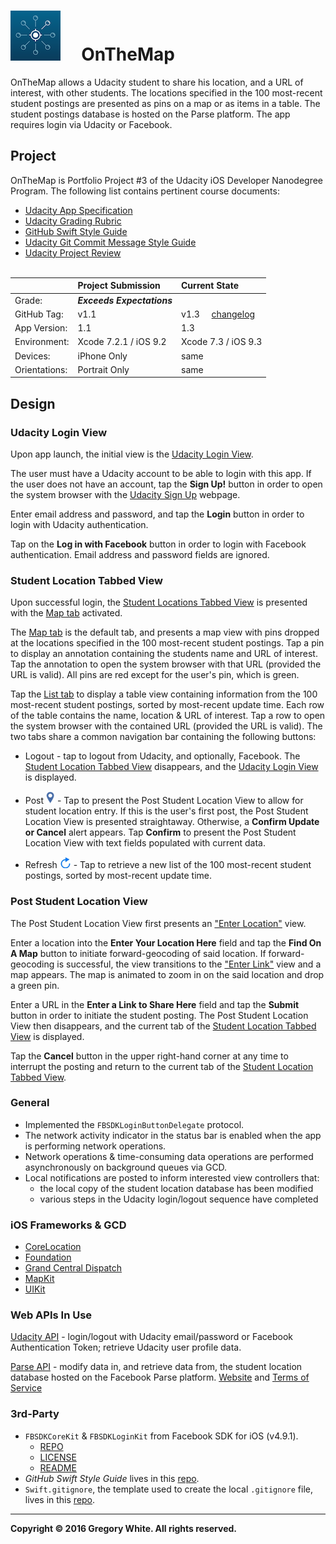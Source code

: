 # ![App Icon](./Paperwork/images/OnTheMap_80.png)&nbsp;&nbsp;&nbsp;&nbsp;&nbsp;OnTheMap

OnTheMap allows a Udacity student to share his location, and a URL of interest, with other students.  The locations specified in the 100 most-recent student postings are presented as pins on a map or as items in a table.  The student postings database is hosted on the Parse platform.  The app requires login via Udacity or Facebook.

## Project

OnTheMap is Portfolio Project #3 of the Udacity iOS Developer Nanodegree Program.  The following list contains pertinent course documents:
* [Udacity App Specification](./Paperwork/Udacity/UdacityAppSpecification.pdf)  
* [Udacity Grading Rubric](./Paperwork/Udacity/UdacityGradingRubric.pdf)  
* [GitHub Swift Style Guide](./Paperwork/Udacity/GitHubSwiftStyleGuide.pdf)  
* [Udacity Git Commit Message Style Guide](./Paperwork/Udacity/UdacityGitCommitMessageStyleGuide.pdf)  
* [Udacity Project Review](./Paperwork/Udacity/ProjectReview.pdf)<br/><br/>

|               | Project Submission         | Current State |
| :----------   | :-------------             | :----------- |
| Grade:        | ***Exceeds Expectations*** |               |
| GitHub Tag:   | v1.1                       | v1.3&nbsp;&nbsp;&nbsp;&nbsp;&nbsp;[changelog](./Paperwork/READMEFiles/ChangeLog.md)|
| App Version:  | 1.1                        | 1.3 |
| Environment:  | Xcode 7.2.1 / iOS 9.2      | Xcode 7.3 / iOS 9.3 |
| Devices:      | iPhone Only                | same |
| Orientations: | Portrait Only              | same |

## Design  

### Udacity Login View

Upon app launch, the initial view is the [Udacity Login View](./Paperwork/READMEFiles/UdacityLoginView.md).

The user must have a Udacity account to be able to login with this app.  If the user does not have an account, tap the **Sign Up!** button in order to open the system browser with the [Udacity Sign Up](./Paperwork/READMEFiles/UdacitySignUpWebpage.md) webpage.

Enter email address and password, and tap the **Login** button in order to login with Udacity authentication.

Tap on the **Log in with Facebook** button in order to login with Facebook authentication.  Email address and password fields are ignored.

### Student Location Tabbed View

Upon successful login, the [Student Locations Tabbed View](./Paperwork/READMEFiles/StudentLocationsTabbedView.md) is presented with the [Map tab](./Paperwork/READMEFiles/StudentLocationsTabbedView.md) activated.  

The [Map tab](./Paperwork/READMEFiles/StudentLocationsTabbedView.md) is the default tab, and presents a map view with pins dropped at the locations specified in the 100 most-recent student postings.  Tap a pin to display an annotation containing the students name and URL of interest.  Tap the annotation to open the system browser with that URL (provided the URL is valid).  All pins are red except for the user's pin, which is green.

Tap the [List tab](./Paperwork/READMEFiles/StudentLocationsTabbedView.md) to display a table view containing information from the 100 most-recent student postings, sorted by most-recent update time.  Each row of the table contains the name, location & URL of interest.  Tap a row to open the system browser with the contained URL (provided the URL is valid).  The two tabs share a common navigation bar containing the following buttons:

* Logout - tap to logout from Udacity, and optionally, Facebook.  The [Student Location Tabbed View](./Paperwork/READMEFiles/StudentLocationsTabbedView.md) disappears, and the [Udacity Login View](./Paperwork/READMEFiles/UdacityLoginView.md) is displayed.  

* Post ![Pin Button](./Paperwork/images/PinIcon.png) - Tap to present the Post Student Location View to allow for student location entry.  If this is the user's first post, the Post Student Location View is presented straightaway.  Otherwise, a **Confirm Update or Cancel** alert appears.  Tap **Confirm** to present the Post Student Location View with text fields populated with current data.

* Refresh ![Refresh Button](./Paperwork/images/RefreshIcon.png) - Tap to retrieve a new list of the 100 most-recent student postings, sorted by most-recent update time.

### Post Student Location View

The Post Student Location View first presents an ["Enter Location"](./Paperwork/READMEFiles/PostStudentLocationView.md) view.

Enter a location into the **Enter Your Location Here** field and tap the **Find On A Map** button to initiate forward-geocoding of said location.  If forward-geocoding is successful, the view transitions to the ["Enter Link"](./Paperwork/READMEFiles/PostStudentLocationView.md) view and a map appears.  The map is animated to zoom in on the said location and drop a green pin.

Enter a URL in the **Enter a Link to Share Here** field and tap the **Submit** button in order to initiate the student posting.  The Post Student Location View then disappears, and the current tab of the [Student Location Tabbed View](./Paperwork/READMEFiles/StudentLocationsTabbedView.md) is displayed.

Tap the **Cancel** button in the upper right-hand corner at any time to interrupt the posting and return to the current tab of the [Student Location Tabbed View](./Paperwork/READMEFiles/StudentLocationsTabbedView.md).

### General

* Implemented the ```FBSDKLoginButtonDelegate``` protocol.
* The network activity indicator in the status bar is enabled when the app is performing network operations.
* Network operations & time-consuming data operations are performed asynchronously on background queues via GCD.
* Local notifications are posted to inform interested view controllers that:
  - the local copy of the student location database has been modified
  - various steps in the Udacity login/logout sequence have completed

### iOS Frameworks & GCD

- [CoreLocation](./Paperwork/READMEFiles/CoreLocation.md)
- [Foundation](./Paperwork/READMEFiles/Foundation.md)
- [Grand Central Dispatch](./Paperwork/READMEFiles/GCD.md)
- [MapKit](./Paperwork/READMEFiles/MapKit.md)
- [UIKit](./Paperwork/READMEFiles/UIKit.md)

### Web APIs In Use

[Udacity API](./Paperwork/APIs/UdacityAPIOverview.pdf) - login/logout with Udacity email/password or Facebook Authentication Token; retrieve Udacity user profile data.

[Parse API](./Paperwork/APIs/ParseAPIOverview.pdf) - modify data in, and retrieve data from, the student location database hosted on the Facebook Parse platform.  [Website](https://parse.com) and [Terms of Service](https://parse.com/policies)

### 3rd-Party

* `FBSDKCoreKit` & `FBSDKLoginKit` from Facebook SDK for iOS (v4.9.1).
  - [REPO](https://github.com/facebook/facebook-ios-sdk)
  - [LICENSE](./Paperwork/Licenses/FacebookSDK_LICENSE.txt)
  - [README](./Paperwork/Licenses/FacebookSDK_README.txt)
* *GitHub Swift Style Guide* lives in this [repo](https://github.com/github/swift-style-guide).
* `Swift.gitignore`, the template used to create the local `.gitignore` file, lives in this [repo](https://github.com/github/gitignore).

---
**Copyright © 2016 Gregory White. All rights reserved.**
